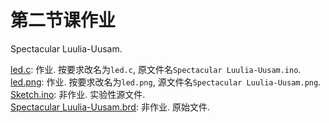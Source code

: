 # 第二节课作业

Spectacular Luulia-Uusam. 

[led.c](led.c): 作业. 按要求改名为`led.c`, 原文件名`Spectacular Luulia-Uusam.ino`.  
[led.png](led.png): 作业. 按要求改名为`led.png`, 源文件名`Spectacular Luulia-Uusam.png`.  
[Sketch.ino](Sketch.ino): 非作业. 实验性源文件.  
[Spectacular Luulia-Uusam.brd](Spectacular%20Luulia-Uusam.brd): 非作业. 原始文件.